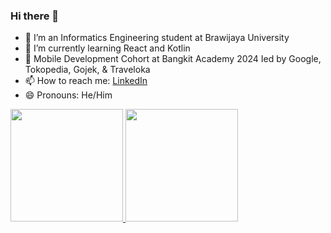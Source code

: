 ### Hi there 👋

- 🔭 I’m an Informatics Engineering student at Brawijaya University
- 🌱 I’m currently learning React and Kotlin
- 👯 Mobile Development Cohort at Bangkit Academy 2024 Ied by Google, Tokopedia, Gojek, & Traveloka
- 📫 How to reach me: [LinkedIn](https://www.linkedin.com/in/ibar-huttaqi-700595261/)
- 😄 Pronouns: He/Him

<p align="left">
<a href="https://github.com/penuliscode">
  <img height="180em" src="https://github-readme-stats-eight-theta.vercel.app/api?username=ibarhuttaqi&show_icons=true&theme=algolia&include_all_commits=true&count_private=true"/>
  <img height="180em" src="https://github-readme-stats-eight-theta.vercel.app/api/top-langs/?username=ibarhuttaqi&layout=compact&layout=compact&theme=algolia"/>
</a>
</p>
